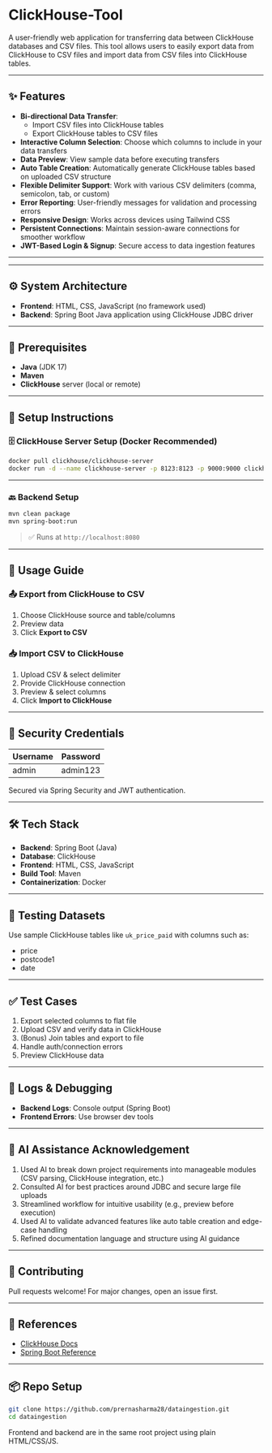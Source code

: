# ClickHouse-Tool

A user-friendly web application for transferring data between ClickHouse databases and CSV files. This tool allows users to easily export data from ClickHouse to CSV files and import data from CSV files into ClickHouse tables.

---

## ✨ Features

- **Bi-directional Data Transfer**:
  - Import CSV files into ClickHouse tables
  - Export ClickHouse tables to CSV files
- **Interactive Column Selection**: Choose which columns to include in your data transfers
- **Data Preview**: View sample data before executing transfers
- **Auto Table Creation**: Automatically generate ClickHouse tables based on uploaded CSV structure
- **Flexible Delimiter Support**: Work with various CSV delimiters (comma, semicolon, tab, or custom)
- **Error Reporting**: User-friendly messages for validation and processing errors
- **Responsive Design**: Works across devices using Tailwind CSS
- **Persistent Connections**: Maintain session-aware connections for smoother workflow
- **JWT-Based Login & Signup**: Secure access to data ingestion features

---

---

## ⚙️ System Architecture

- **Frontend**: HTML, CSS, JavaScript (no framework used)
- **Backend**: Spring Boot Java application using ClickHouse JDBC driver

---

## 🔧 Prerequisites

- **Java** (JDK 17)
- **Maven**
- **ClickHouse** server (local or remote)

---

## 🚀 Setup Instructions

### 🗄️ ClickHouse Server Setup (Docker Recommended)
```bash
docker pull clickhouse/clickhouse-server
docker run -d --name clickhouse-server -p 8123:8123 -p 9000:9000 clickhouse/clickhouse-server
```

---

### 🔙 Backend Setup
```bash
mvn clean package
mvn spring-boot:run
```
> ✅ Runs at `http://localhost:8080`

---

## 🧭 Usage Guide

### 📤 Export from ClickHouse to CSV

1. Choose ClickHouse source and table/columns
2. Preview data
3. Click **Export to CSV**

### 📥 Import CSV to ClickHouse

1. Upload CSV & select delimiter
2. Provide ClickHouse connection
3. Preview & select columns
4. Click **Import to ClickHouse**

---

## 🔐 Security Credentials

Username | Password
--- | ---
admin | admin123

Secured via Spring Security and JWT authentication.

---

## 🛠️ Tech Stack

- **Backend**: Spring Boot (Java)
- **Database**: ClickHouse
- **Frontend**: HTML, CSS, JavaScript
- **Build Tool**: Maven
- **Containerization**: Docker

---

## 🧪 Testing Datasets

Use sample ClickHouse tables like `uk_price_paid` with columns such as:
- price
- postcode1
- date

---

## ✅ Test Cases

1. Export selected columns to flat file
2. Upload CSV and verify data in ClickHouse
3. (Bonus) Join tables and export to file
4. Handle auth/connection errors
5. Preview ClickHouse data

---

## 🧾 Logs & Debugging

- **Backend Logs**: Console output (Spring Boot)
- **Frontend Errors**: Use browser dev tools

---

## 📄 AI Assistance Acknowledgement

1. Used AI to break down project requirements into manageable modules (CSV parsing, ClickHouse integration, etc.)
2. Consulted AI for best practices around JDBC and secure large file uploads
3. Streamlined workflow for intuitive usability (e.g., preview before execution)
4. Used AI to validate advanced features like auto table creation and edge-case handling
5. Refined documentation language and structure using AI guidance

---

## 🤝 Contributing

Pull requests welcome! For major changes, open an issue first.

---

## 🔗 References

- [ClickHouse Docs](https://clickhouse.com/docs)
- [Spring Boot Reference](https://docs.spring.io/spring-boot/index.html)

---

## 📦 Repo Setup

```bash
git clone https://github.com/prernasharma28/dataingestion.git
cd dataingestion
```

Frontend and backend are in the same root project using plain HTML/CSS/JS.